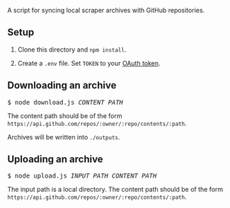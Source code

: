 A script for syncing local scraper archives with GitHub repositories.

## Setup

1. Clone this directory and `npm install`.

2. Create a `.env` file. Set `TOKEN` to your [OAuth token](https://help.github.com/articles/creating-an-access-token-for-command-line-use).

## Downloading an archive

<pre>
$ node download.js <var>CONTENT_PATH</var>
</pre>

The content path should be of the form `https://api.github.com/repos/:owner/:repo/contents/:path`.

Archives will be written into `./outputs`.

## Uploading an archive

<pre>
$ node upload.js <var>INPUT_PATH</var> <var>CONTENT_PATH</var>
</pre>

The input path is a local directory. The content path should be of the form `https://api.github.com/repos/:owner/:repo/contents/:path`.
